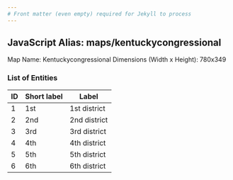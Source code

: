 ```yaml
---
# Front matter (even empty) required for Jekyll to process
---
```


## JavaScript Alias: maps/kentuckycongressional

Map Name: Kentuckycongressional
Dimensions (Width x Height): 780x349





### List of Entities

ID | Short label | Label
---|---|---|
1|1st|1st district
2|2nd|2nd district
3|3rd|3rd district
4|4th|4th district
5|5th|5th district
6|6th|6th district

